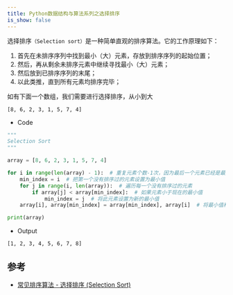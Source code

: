 ```yaml
---
title: Python数据结构与算法系列之选择排序
is_show: false
---
```


选择排序`（Selection sort）`是一种简单直观的排序算法。它的工作原理如下：

1. 首先在未排序序列中找到最小（大）元素，存放到排序序列的起始位置；
2. 然后，再从剩余未排序元素中继续寻找最小（大）元素；
3. 然后放到已排序序列的末尾；
4. 以此类推，直到所有元素均排序完毕；

如有下面一个数组，我们需要进行选择排序，从小到大

```
[8, 6, 2, 3, 1, 5, 7, 4]
```

- Code

```python
"""
Selection Sort
"""

array = [8, 6, 2, 3, 1, 5, 7, 4]

for i in range(len(array) - 1):  # 重复元素个数-1次，因为最后一个元素已经是最大或者最小值了
    min_index = i  # 把第一个没有排序过的元素设置为最小值
    for j in range(i, len(array)):  # 遍历每一个没有排序过的元素
        if array[j] < array[min_index]:  # 如果元素小于现在的最小值
            min_index = j  # 将此元素设置为新的最小值
    array[i], array[min_index] = array[min_index], array[i]  # 将最小值和第一个没有排序过的位置交换

print(array)
```

- Output

```
[1, 2, 3, 4, 5, 6, 7, 8]
```

## 参考

- [常见排序算法 - 选择排序 (Selection Sort)](http://bubkoo.com/2014/01/13/sort-algorithm/selection-sort/)